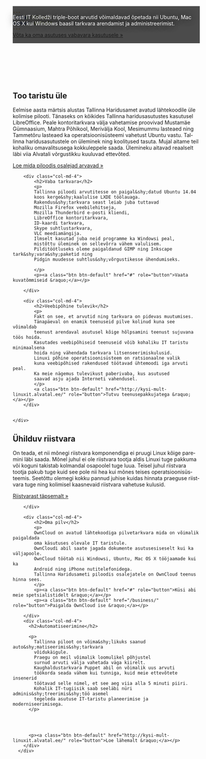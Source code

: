 ```yaml
---
title: Tallinx
layout: default
---
```


<div class="jumbotron" id="gallery" style="background-image:url('/assets/gallery/itcollege-tripleboot.jpg');">
&nbsp;
</div>

<div style="background-color: rgba(0,0,0,0.7); position: relative; top:-100px; height:100px; display:block;">
    <div class="container" style=" padding-top:2mm; padding-bottom:2mm;">
        <p style="color:white; text-shadow: black 0 0 20px;">
        Eesti IT Kolledži triple-boot arvutid võimaldavad õpetada nii Ubuntu, Mac OS X kui Windows baasil tarkvara arendamist ja administreerimist.
        </p>
        <p>
        <a class="btn btn-primary btn-lg" href="#" role="button">Võta ka oma asutuses vabavara kasutusele &raquo;</a>
        </p>
    </div>
</div>

<div class="container" lang="et">
    <div class="row">
        <div class="col-md-4">
            <h2>Too taristu üle</h2>
            <p>
            Eelmise aasta märtsis alustas Tallinna Haridusamet
            avatud lähtekoodile üle kolimise pilooti.
            Tänaseks on kõikides Tallinna haridusasutustes
            kasutusel LibreOffice.
            Peale kontoritarkvara välja vahetamise proovivad
            Mustamäe Gümnaasium, Mahtra Põhikool, Merivälja Kool,
            Mesimummu lasteaed ning Tammetõru lasteaed
            ka operatsioonisüsteemi vahetust Ubuntu vastu.
            Tallinna haridusasutustele on üleminek ning koolitused tasuta.
            Mujal aitame teil kohaliku omavalitsusega kokkuleppele saada.
            Ülemineku aitavad reaalselt läbi viia Alvatali võrgustikku
            kuuluvad ettevõted.
            </p>
            <a class="btn btn-default" href="#" role="button">Loe mida piloodis osalejad arvavad &raquo;</a></p>
        </div>

        <div class="col-md-4">
            <h2>Vaba tarkvara</h2>
            <p>
            Tallinna piloodi arvutitesse on paigal&shy;datud Ubuntu 14.04
            koos kerge&shy;kaalulise LXDE töölauaga.
            Rakendus&shy;tarkvara seast leiab juba tuttavad
            Mozilla Firefox veebilehitseja,
            Mozilla Thunderbird e-posti kliendi,
            LibreOffice kontoritarkvara,
            ID-kaardi tarkvara,
            Skype suhtlustarkvara, 
            VLC meediamängija.
            Ilmselt kasutad juba neid programme ka Windowsi peal,
            mistõttu üleminek on sellevõrra vähem valulisem.
            Pilditöötluseks oleme paigaldanud GIMP ning Inkscape tark&shy;vara&shy;paketid ning
            Pidgin muudesse suhtlus&shy;võrgustikesse ühendumiseks.
            
            </p>
            <p><a class="btn btn-default" href="#" role="button">Vaata kuvatõmmiseid &raquo;</a></p>

        </div>

        <div class="col-md-4">
            <h2>Veebipõhine tulevik</h2>
            <p>
            Fakt on see, et arvutid ning tarkvara on pidevas muutumises.
            Tänapäeval on enamik teenuseid pilve kolinud kuna see võimaldab
            teenust arendaval asutusel kõige hõlpsamini teenust sujuvana töös hoida.
            Kasutades veebipõhiseid teenuseid võib kohaliku IT taristu minimaalsena
            hoida ning vähendada tarkvara litsenseerimiskulusid.
            Linuxi põhine operatsioonisüsteem on ratsionaalne valik
            kuna veebipõhised rakendused töötavad ühtemoodi iga arvuti peal.
            Ka meie nägemus tulevikust paberivaba, kus asutused
            saavad asju ajada Interneti vahendusel.
            </p>
            <a class="btn btn-default" href="http://kysi-mult-linuxit.alvatal.ee/" role="button">Tutvu teenusepakkujatega &raquo;</a></p>
        </div>


    </div>
</div>

<div class="container">
      <div class="row">
        <div class="col-md-4">
            <h2>Ühilduv riistvara</h2>
            <p>
            On teada, et nii mõnegi riistvara komponendiga ei pruugi
            Linux kõige paremini läbi saada.
            Mõnel juhul ei ole riistvara tootja aldis Linuxi tuge pakkuma või
            koguni takistab kolmandal osapoolel tuge luua.
            Teisel juhul riistvara tootja pakub tuge kuid see pole nii 
            hea kui mõnes teises operatsioonisüsteemis.
            Seetõttu olemegi kokku pannud juhise kuidas hinnata
            praeguse riistvara tuge ning kolimisel kaasnevaid riistvara vahetuse kulusid.
            </p>
            <p><a class="btn btn-default" href="hardware/" role="button">Riistvarast täpsemalt &raquo;</a></p>

        </div>

        <div class="col-md-4">
            <h2>Oma pilv</h2>
            <p>
            OwnCloud on avatud lähtekoodiga pilvetarkvara mida on võimalik paigaldada
            oma käsutuses olevale IT taristule.
            OwnCloudi abil saate jagada dokumente asutusesiseselt kui ka väljapoole.
            OwnCloud töötab nii Windowsi, Ubuntu, Mac OS X tööjaamade kui ka
            Android ning iPhone nutitelefonidega.
            Tallinna Haridusameti piloodis osalejatele on OwnCloud teenus hinna sees. 
            </p>
            <p><a class="btn btn-default" href="#" role="button">Küsi abi meie spetsialistidelt &raquo;</a></p>
            <p><a class="btn btn-default" href="/business/" role="button">Paigalda OwnCloud ise &raquo;</a></p>

        </div>
        <div class="col-md-4">
          <h2>Automatiseerimine</h2>

          <p>
            Tallinna piloot on võima&shy;likuks saanud auto&shy;matiseerimis&shy;tarkvara
            võidukäigule.
            Praegu on meil võimalik loomulikel põhjustel
            surnud arvuti välja vahetada väga kiirelt.
            Kaughaldustarkvara Puppet abil on võimalik uus arvuti
            töökorda seada vähem kui tunniga, kuid meie ettevõtete insenerid
            töötavad selle nimel, et see aeg viia alla 5 minuti piiri.
            Kohalik IT-tugiisik saab seeläbi nüri adminis&shy;treerimis&shy;töö asemel
            tegeleda asutuse IT-taristu planeerimise ja moderniseerimisega.
          </p>
          

          
          
          <p><a class="btn btn-default" href="http://kysi-mult-linuxit.alvatal.ee/" role="button">Loe lähemalt &raquo;</a></p>
        </div>
      </div>


</div>

<div id="preload">
    <div class="frame1"></div>
    <div class="frame2"></div>
    <div class="frame3"></div>
</div>
